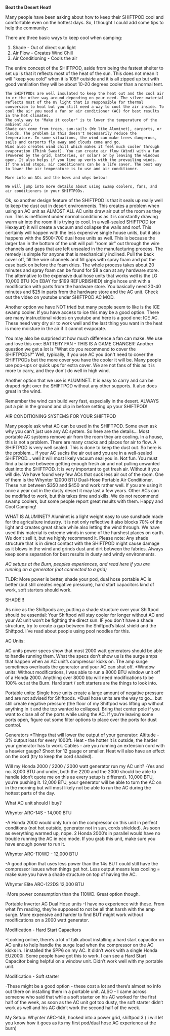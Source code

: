 **Beat the Desert Heat!**

Many people have been asking about how to keep their SHIFTPOD cool and comfortable even on the hottest days. So, I thought I could add some tips to help the community:

There are three basic ways to keep cool when camping:

1. Shade - Out of direct sun light
2. Air Flow - Creates Wind Chill
3. Air Conditioning - Cools the air

The entire concept of the SHIFTPOD, aside from being the fastest shelter to set up is that it reflects most of the heat of the sun. This does not mean it will "keep you cold" when it is 105F outside and it is all zipped up but with good ventilation they will be about 10-20 degrees cooler than a normal tent.
~~~~~~~~~~~~~~~~~
The SHIFTPODs are well insulated to keep the heat out and the cool air in or the other way around depending on your need. The silver material reflects most of the UV light that is responsible for thermal conversion to heat but you still need a way to cool the air inside. To cool the air you need a fan or air conditioner (AC) for best results in the hot climates.
The only way to "Make it cooler" is to lower the temperature of the ambient air.
Shade can come from trees, sun-sails (We like Aluminet), carports, or clouds. The problem is this doesn't necessarily reduce the temperature. In some situations, the wind can make trees dangerous, sails and carports fly away and clouds come and go.
Wind also creates wind chill which makes it feel much cooler through evaporation (Think Sweat). You can create air flow (Wind) with a fan (Powered by the grid, batteries, or solar) or by leaving the windows open. It also helps if you line up vents with the prevailing winds.
If the wind stops, air conditioners can be a life saver. The best way to lower the air temperature is to use and air conditioner. 

More info on ACs and the hows and whys below!

We will jump into more details about using swamp coolers, fans, and air conditioners in your SHIFTPODs.

~~~~~~~~~~~~~~~~~~~~~~~~~~~~~~~

Ok, so another design feature of the SHIFTPOD is that it seals up really well to keep the dust out in desert environments. This creates a problem when using an AC unit as ALMOST ALL AC units draw air out of the room as they run. This is inefficient under normal conditions as it is constantly drawing warm air into the room it is trying to cool. In a well-sealed SHIFTPOD (or Hexayurt) it will create a vacuum and collapse the walls and roof. This certainly will happen with the less expensive single house units, but it also happens with the $500-700 dual hose units as well. This is because the larger fan in the bottom of the unit will pull "room air" out through the wire channels and gaps that are left unsealed in the manufacturing process. The remedy is simple for anyone that is mechanically inclined. Pull the back cover off, fill the wire channels and fill gaps with spray foam and put the case back on before the foam dries. The whole process takes about 20 minutes and spray foam can be found for $8 a can at any hardware store.
The alternative to the expensive dual hose units that works well is the LG 10,000 BTU (On EBAY for $199 REFURBISHED) single hose unit with a modification with parts from the hardware store. You basically need 20-40 minutes and $25 in parts from the hardware store and the AC unit. Check out the video on youtube under SHIFTPOD AC MOD.

Another option we have NOT tried but many people seem to like is the ICE swamp cooler. If you have access to ice this may be a good option. There are many instructional videos on youtube and here is a good one: ICE AC. These need very dry air to work well and the last thing you want in the heat is more moisture in the air if it cannot evaporate.

You may also be surprised at how much difference a fan can make. We use and love this one: BATTERY FAN - THIS IS A GAME CHANGER!
Another question we get a lot is "What do you recommend to cover the SHIFTPODs?" Well, typically, if you use AC you don't need to cover the SHIFTPODs but the more cover you have the cooler it will be. Many people use pop-ups or quick ups for extra cover. We are not fans of this as it is more to carry, and they don't do well in high wind. 

Another option that we use is ALUMINET. It is easy to carry and can be draped right over the SHIFTPOD without any other supports. It also does great in the wind.

Remember the wind can build very fast, especially in the desert. ALWAYS put a pin in the ground and clip in before setting up your SHIFTPOD!

AIR CONDITIONING SYSTEMS FOR YOUR SHIFTPOD

Many people ask what AC can be used in the SHIFTPOD. Some even ask why you can’t just use any AC system. So here are the details... Most portable AC systems remove air from the room they are cooling. In a house, this is not a problem. There are many cracks and places for air to flow. A SHIFTPOD is very well sealed. This is done to keep the dust out. So here is the problem... if your AC sucks the air out and you are in a well-sealed SHIFTPOD... well it will most likely vacuum seal you in. Not fun. You must find a balance between getting enough fresh air and not pulling unwanted dust into the SHIFTPOD. It is very important to get fresh air. Without it you will die. We have found very few ACs that suck less air out of the room. One of them is the Whynter 12000 BTU Dual-Hose Portable Air Conditioner. These run between $350 and $450 and work rather well. If you are using it once a year out in the dusty desert it may last a few years.
Other ACs can be modified to work, but this takes time and skills. We do not recommend swamp coolers, but some people report great results with them. Happy and Cool Camping!

WHAT IS ALUMINET?
Aluminet is a light weight easy to use sunshade made for the agriculture industry. It is not only reflective it also blocks 70% of the light and creates great shade while also letting the wind through. We have used this material is extreme winds in some of the harshest places on earth. We don't sell it, but we highly recommend it. Please note: Any shade structure that is in direct contact with the SHIFTPOD might cause damage as it blows in the wind and grinds dust and dirt between the fabrics. Always keep some separation for best results in dusty and windy environments.



*AC setups at the Burn, peoples experiences, and read here if you are running on a generator (not connected to a grid)*

TLDR: More power is better, shade your pod, dual hose portable AC is better (but still creates negative pressure), hard start capacitors kind of work, soft starters should work. 

SHADE!!!

As nice as the Shiftpods are, putting a shade structure over your Shiftpod should be essential: Your Shiftpod will stay cooler for longer without AC and your AC unit won’t be fighting the direct sun. IF you don’t have a shade structure, try to create a gap between the Shiftpod’s blast shield and the Shiftpod. I’ve read about people using pool noodles for this. 

AC Units:

AC units power specs show that most 2000 watt generators should be able to handle running them. What the specs don’t show us is the surge amps that happen when an AC unit’s compressor kicks on. The amp surge sometimes overloads the generator and your AC can shut off. 
*Window units: Without modifications, I was able to run a 8000 BTU window unit off of a Honda 2000. Anything over 8000 btu will need modifications to be 100% out at the Burn. Hard start / soft starters are the things to look into.


Portable units: Single hose units create a large amount of negative pressure and are not advised for Shiftpods. 
*Dual hose units are the way to go… but still create negative pressure (the floor of my Shiftpod was lifting up without anything in it and the top wanted to collapse). Bring that center pole if you want to close all of the ports while using the AC. If you’re leaving some ports open, figure out some filter options to place over the ports for dust control. 


Generators
*Things that will lower the output of your generator: Altitude - 3% output loss for every 1000ft. Heat - the hotter it is outside, the harder your generator has to work. Cables - are you running an extension cord with a heavier gauge? Shoot for 12 gauge or smaller. Heat will also have an effect on the cord (try to keep the cord shaded). 


Will my Honda 2000 / 2200 / 2000 watt generator run my AC unit? 
-Yes and no. 8,000 BTU and under, both the 2200 and the 2000 should be able to handle (don’t quote me on this as every setup is different). 10,000 BTU, you’re pushing it. 12,000 BTU, your generator will be able to turn the AC on in the morning but will most likely not be able to run the AC during the hottest parts of the day.  


What AC unit should I buy?

Whynter ARC-14S - 14,000 BTU

-A Honda 2000 would only turn on the compressor on this unit in perfect conditions (not hot outside, generator not in sun, cords shielded). As soon as everything warmed up, nope.  2 Honda 2000’s in parallel would have no trouble running the AC in eco mode. If you grab this unit, make sure you have enough power to run it. 


Whynter ARC-110WD - 12,000 BTU

-A good option that uses less power than the 14s BUT could still have the compressor issues when things get hot. Less output means less cooling = make sure you have a shade structure on top of having the AC. 


Whynter Elite ARC-122DS 12,000 BTU

-More power consumption than the 110WD. Great option though. 

Portable Inverter AC Dual Hose units
-I have no experience with these. From what I’m reading, they’re supposed to not be all that harsh with the amp surge. More expensive and harder to find BUT might work without modifications on a 2000 watt generator. 


Modification - Hard Start Capacitors

-Looking online, there’s a lot of talk about installing a hard start capacitor on AC units to help handle the surge load when the compressor on the AC kicks in. I installed the SPP6 on my AC. It didn’t work with a single Honda EU2000i. Some people have got this to work. I can see a Hard Start Capacitor being helpful on a window unit. Didn’t work well with my portable unit.  

Modification - Soft starter

-These might be a good option -  these cost a lot and there’s almost no info out there on installing them in a portable unit. ALSO - I came across someone who said that while a soft starter on his AC worked for the first half of the week, as soon as the AC unit got too dusty, the soft starter didn’t work as well and his AC didn’t work the second half of the week. 

My Setup: Whynter ARC-14S, hooked into a power grid, shiftpod 3 ( i will let you know how it goes as its my first pod/dual hose AC experience at the burn)
